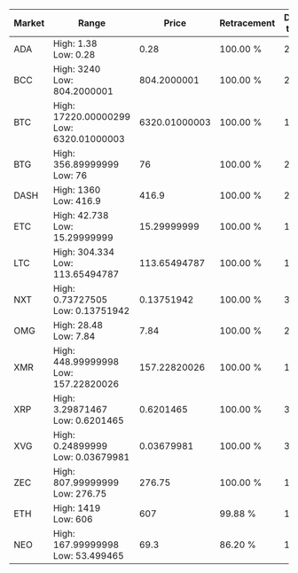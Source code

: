 | Market | Range | Price| Retracement | Doubles to 50% |
| --- | --- | --- | --- | --- |
| ADA | High: 1.38<br />Low: 0.28 | 0.28 | 100.00 % | 2.96 |
| BCC | High: 3240<br />Low: 804.2000001 | 804.2000001 | 100.00 % | 2.51 |
| BTC | High: 17220.00000299<br />Low: 6320.01000003 | 6320.01000003 | 100.00 % | 1.86 |
| BTG | High: 356.89999999<br />Low: 76 | 76 | 100.00 % | 2.85 |
| DASH | High: 1360<br />Low: 416.9 | 416.9 | 100.00 % | 2.13 |
| ETC | High: 42.738<br />Low: 15.29999999 | 15.29999999 | 100.00 % | 1.90 |
| LTC | High: 304.334<br />Low: 113.65494787 | 113.65494787 | 100.00 % | 1.84 |
| NXT | High: 0.73727505<br />Low: 0.13751942 | 0.13751942 | 100.00 % | 3.18 |
| OMG | High: 28.48<br />Low: 7.84 | 7.84 | 100.00 % | 2.32 |
| XMR | High: 448.99999998<br />Low: 157.22820026 | 157.22820026 | 100.00 % | 1.93 |
| XRP | High: 3.29871467<br />Low: 0.6201465 | 0.6201465 | 100.00 % | 3.16 |
| XVG | High: 0.24899999<br />Low: 0.03679981 | 0.03679981 | 100.00 % | 3.88 |
| ZEC | High: 807.99999999<br />Low: 276.75 | 276.75 | 100.00 % | 1.96 |
| ETH | High: 1419<br />Low: 606 | 607 | 99.88 % | 1.67 |
| NEO | High: 167.99999998<br />Low: 53.499465 | 69.3 | 86.20 % | 1.60 |

